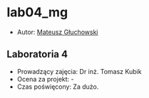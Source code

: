 # lab04_mg

- Autor: [Mateusz Głuchowski](https://github.com/hue1337)

## Laboratoria 4
- Prowadzący zajęcia: Dr inż. Tomasz Kubik
- Ocena za projekt: -
- Czas poświęcony: Za dużo.
